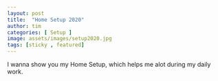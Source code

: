 ```yaml
---
layout: post
title:  "Home Setup 2020"
author: tim
categories: [ Setup ]
image: assets/images/setup2020.jpg
tags: [sticky , featured]
---
```


I wanna show you my Home Setup, which helps me alot during my daily work.